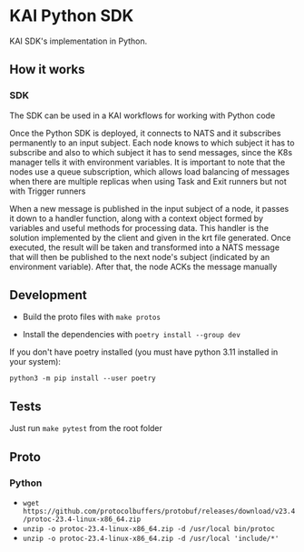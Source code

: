 # KAI Python SDK

KAI SDK's implementation in Python.


## How it works

### SDK

The SDK can be used in a KAI workflows for working with Python code

Once the Python SDK is deployed, it connects to NATS and it subscribes permanently to an input subject. Each node knows to which subject it has to subscribe and also to which subject it has to send messages, since the K8s manager tells it with environment variables. It is important to note that the nodes use a queue subscription, which allows load balancing of messages when there are multiple replicas when using Task and Exit runners but not with Trigger runners

When a new message is published in the input subject of a node, it passes it down to a handler function, along with a context object formed by variables and useful methods for processing data. This handler is the solution implemented by the client and given in the krt file generated. Once executed, the result will be taken and transformed into a NATS message that will then be published to the next node's subject (indicated by an environment variable). After that, the node ACKs the message manually

## Development

- Build the proto files with `make protos`

- Install the dependencies with `poetry install --group dev`

If you don't have poetry installed (you must have python 3.11 installed in your system):

`python3 -m pip install --user poetry`

## Tests

Just run `make pytest` from the root folder


## Proto

### Python

- `wget https://github.com/protocolbuffers/protobuf/releases/download/v23.4/protoc-23.4-linux-x86_64.zip`
- `unzip -o protoc-23.4-linux-x86_64.zip -d /usr/local bin/protoc`
- `unzip -o protoc-23.4-linux-x86_64.zip -d /usr/local 'include/*'`
